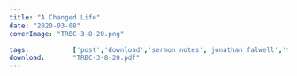 ```yaml
---
title: "A Changed Life"
date: "2020-03-08"
coverImage: "TRBC-3-8-20.png"

tags:           ['post','download','sermon notes','jonathan falwell','trbc']
download:       "TRBC-3-8-20.pdf"
---
```

